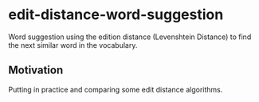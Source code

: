 # edit-distance-word-suggestion

Word suggestion using the edition distance (Levenshtein Distance) to find the next similar word in the vocabulary.

## Motivation

Putting in practice and comparing some edit distance algorithms.
